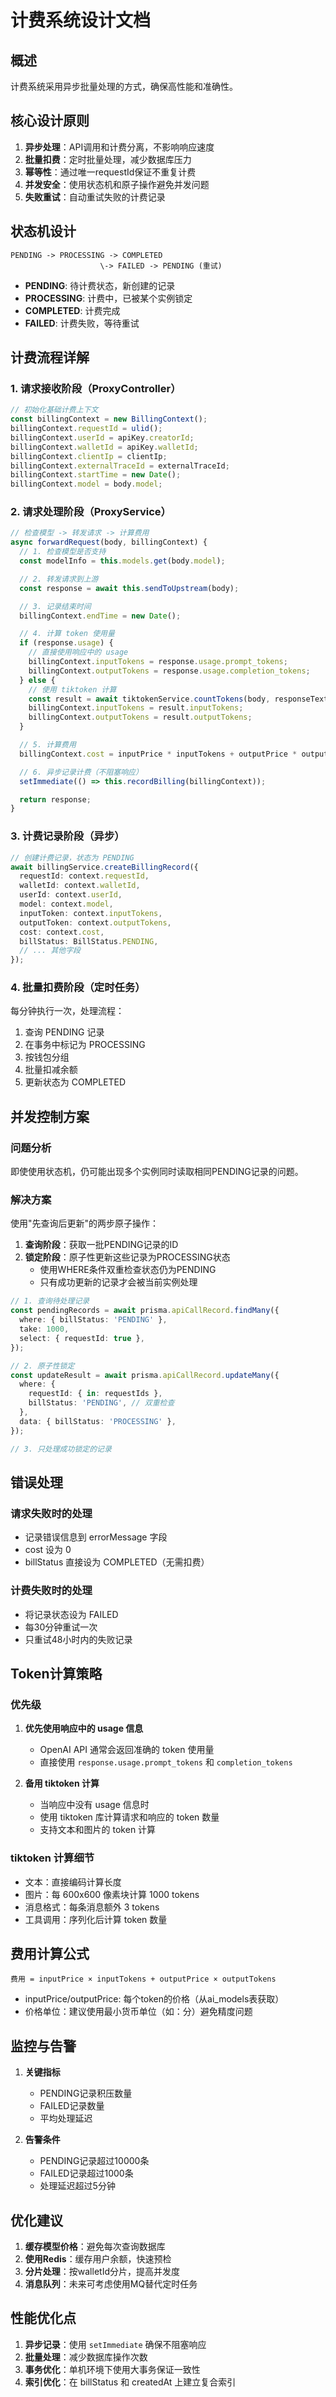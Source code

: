 # 计费系统设计文档

## 概述

计费系统采用异步批量处理的方式，确保高性能和准确性。

## 核心设计原则

1. **异步处理**：API调用和计费分离，不影响响应速度
2. **批量扣费**：定时批量处理，减少数据库压力
3. **幂等性**：通过唯一requestId保证不重复计费
4. **并发安全**：使用状态机和原子操作避免并发问题
5. **失败重试**：自动重试失败的计费记录

## 状态机设计

```
PENDING -> PROCESSING -> COMPLETED
                    \-> FAILED -> PENDING (重试)
```

- **PENDING**: 待计费状态，新创建的记录
- **PROCESSING**: 计费中，已被某个实例锁定
- **COMPLETED**: 计费完成
- **FAILED**: 计费失败，等待重试

## 计费流程详解

### 1. 请求接收阶段（ProxyController）

```typescript
// 初始化基础计费上下文
const billingContext = new BillingContext();
billingContext.requestId = ulid();
billingContext.userId = apiKey.creatorId;
billingContext.walletId = apiKey.walletId;
billingContext.clientIp = clientIp;
billingContext.externalTraceId = externalTraceId;
billingContext.startTime = new Date();
billingContext.model = body.model;
```

### 2. 请求处理阶段（ProxyService）

```typescript
// 检查模型 -> 转发请求 -> 计算费用
async forwardRequest(body, billingContext) {
  // 1. 检查模型是否支持
  const modelInfo = this.models.get(body.model);

  // 2. 转发请求到上游
  const response = await this.sendToUpstream(body);

  // 3. 记录结束时间
  billingContext.endTime = new Date();

  // 4. 计算 token 使用量
  if (response.usage) {
    // 直接使用响应中的 usage
    billingContext.inputTokens = response.usage.prompt_tokens;
    billingContext.outputTokens = response.usage.completion_tokens;
  } else {
    // 使用 tiktoken 计算
    const result = await tiktokenService.countTokens(body, responseText);
    billingContext.inputTokens = result.inputTokens;
    billingContext.outputTokens = result.outputTokens;
  }

  // 5. 计算费用
  billingContext.cost = inputPrice * inputTokens + outputPrice * outputTokens;

  // 6. 异步记录计费（不阻塞响应）
  setImmediate(() => this.recordBilling(billingContext));

  return response;
}
```

### 3. 计费记录阶段（异步）

```typescript
// 创建计费记录，状态为 PENDING
await billingService.createBillingRecord({
  requestId: context.requestId,
  walletId: context.walletId,
  userId: context.userId,
  model: context.model,
  inputToken: context.inputTokens,
  outputToken: context.outputTokens,
  cost: context.cost,
  billStatus: BillStatus.PENDING,
  // ... 其他字段
});
```

### 4. 批量扣费阶段（定时任务）

每分钟执行一次，处理流程：

1. 查询 PENDING 记录
2. 在事务中标记为 PROCESSING
3. 按钱包分组
4. 批量扣减余额
5. 更新状态为 COMPLETED

## 并发控制方案

### 问题分析

即使使用状态机，仍可能出现多个实例同时读取相同PENDING记录的问题。

### 解决方案

使用"先查询后更新"的两步原子操作：

1. **查询阶段**：获取一批PENDING记录的ID
2. **锁定阶段**：原子性更新这些记录为PROCESSING状态
   - 使用WHERE条件双重检查状态仍为PENDING
   - 只有成功更新的记录才会被当前实例处理

```typescript
// 1. 查询待处理记录
const pendingRecords = await prisma.apiCallRecord.findMany({
  where: { billStatus: 'PENDING' },
  take: 1000,
  select: { requestId: true },
});

// 2. 原子性锁定
const updateResult = await prisma.apiCallRecord.updateMany({
  where: {
    requestId: { in: requestIds },
    billStatus: 'PENDING', // 双重检查
  },
  data: { billStatus: 'PROCESSING' },
});

// 3. 只处理成功锁定的记录
```

## 错误处理

### 请求失败时的处理

- 记录错误信息到 errorMessage 字段
- cost 设为 0
- billStatus 直接设为 COMPLETED（无需扣费）

### 计费失败时的处理

- 将记录状态设为 FAILED
- 每30分钟重试一次
- 只重试48小时内的失败记录

## Token计算策略

### 优先级

1. **优先使用响应中的 usage 信息**

   - OpenAI API 通常会返回准确的 token 使用量
   - 直接使用 `response.usage.prompt_tokens` 和 `completion_tokens`

2. **备用 tiktoken 计算**
   - 当响应中没有 usage 信息时
   - 使用 tiktoken 库计算请求和响应的 token 数量
   - 支持文本和图片的 token 计算

### tiktoken 计算细节

- 文本：直接编码计算长度
- 图片：每 600x600 像素块计算 1000 tokens
- 消息格式：每条消息额外 3 tokens
- 工具调用：序列化后计算 token 数量

## 费用计算公式

```
费用 = inputPrice × inputTokens + outputPrice × outputTokens
```

- inputPrice/outputPrice: 每个token的价格（从ai_models表获取）
- 价格单位：建议使用最小货币单位（如：分）避免精度问题

## 监控与告警

1. **关键指标**

   - PENDING记录积压数量
   - FAILED记录数量
   - 平均处理延迟

2. **告警条件**
   - PENDING记录超过10000条
   - FAILED记录超过1000条
   - 处理延迟超过5分钟

## 优化建议

1. **缓存模型价格**：避免每次查询数据库
2. **使用Redis**：缓存用户余额，快速预检
3. **分片处理**：按walletId分片，提高并发度
4. **消息队列**：未来可考虑使用MQ替代定时任务

## 性能优化点

1. **异步记录**：使用 `setImmediate` 确保不阻塞响应
2. **批量处理**：减少数据库操作次数
3. **事务优化**：单机环境下使用大事务保证一致性
4. **索引优化**：在 billStatus 和 createdAt 上建立复合索引
